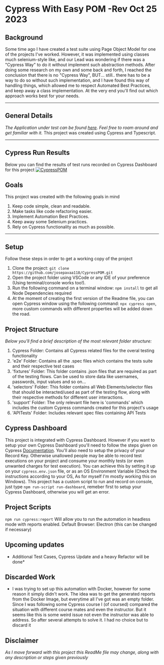 # **Cypress** With Easy POM -Rev Oct 25 2023

## Background
Some time ago I have created a test suite using Page Object Model for one of the projects I've worked. However, it was implemented using classes much selenium-style like, and our Lead was wondering if there was a "Cypress Way" to do it without implement such abstraction methods. After doing some research on my own and some back and forth, I reached the conclusion that there is no "Cypress Way", BUT... still.. there has to be a way to do so without such implementation, and I have found this way of handling things, which allowed me to respect Automated Best Practices, and keep away a class implementation. At the very end you'll find out which approach works best for your needs.

---

## General Details

*The Application under test can be found [here](https://angularjs.realworld.io/). Feel free to roam around and get familiar with it.*
This project was created using Cypress and Typescript.

---
## Cypress Run Results
Below you can find the results of test runs recorded on Cypress Dashboard for this project
[![CypressPOM](https://img.shields.io/endpoint?url=https://cloud.cypress.io/badge/detailed/ghkhiq&style=flat&logo=cypress)](https://cloud.cypress.io/projects/ghkhiq/runs)

## Goals

This project was created with the following goals in mind
1. Keep code simple, clean and readable.
2. Make tasks like code refactoring easier.
3. Implement Automation Best Practices.
4. Keep away some Selenium practices.
5. Rely on Cypress functionality as much as possible.

---

## Setup

Follow these steps in order to get a working copy of the project
1. Clone the project: `git clone https://github.com/josepavaa118/CypressPOM.git`
2. Open the project folder using VSCode or any IDE of your preference (Using terminal/console works too!).
3. Run the following command on a terminal window: `npm install` to get all Node Dependencies required
4. At the moment of creating the first version of the Readme file, you can open Cypress window using the following command: `npx cypress open`, more custom commands with different properties will be added down the road.

## Project Structure
*Below you'll find a brief description of the most relevant folder structure:*
1. Cypress Folder: Contains all Cypress related files for the overal testing functionality
2. 'e2e' Folder: Contains all the .spec files which contains the tests suite and their respective test cases
3. 'fixtures' Folder: This folder contains .json files that are required as part of the testing flows. Can be used to store data like usernames, passwords, input values and so on...
4. 'selectors' Folder: This folder contains all Web Elements/selector files that should be interacted/used as part of the testing flow, along with their respective methods for different user interactions.
5. 'support' Folder: The only relevant file here is 'commands' which includes the custom Cypress commands created for this project's usage
6. 'APITests' Folder: Includes relevant spec files containing API Tests

## Cypress Dashboard
This project is integrated with Cypress Dashboard. However if you want to setup your own Cypress Dashboard you'll need to follow the steps given on Cypress [Documentation](https://docs.cypress.io/guides/cloud/getting-started). You'll also need to setup the privacy of your Record Key. Otherwise unallowed people may be able to record test executions on your project and consume your monthly tests (or even unwanted charges for test execution). You can achieve this by setting it up on your `cypress.env.json` file, or as an OS Environment Variable (Check the instructions according to your OS, As for myself I'm mostly working this on Windows). This project has a custom script to run and record on console, just type `npm run-script run-dashboard`, remeber first to setup your Cypress Dashboard, otherwise you will get an error.

## Project Scripts
`npm run cypress:report` Will allow you to run the automation in headless mode with reports enabled. Default Browser: Electron (this can be changed if necessary)

## Upcoming updates
* Additional Test Cases, Cypress Update and a heavy Refactor will be done*

## Discarded Work
* I was trying to set up this automation with Docker, however for some reason it simply didn't work. The idea was to get the generated reports from the Docker Image, but everytime all I've got was an empty folder. Since I was following some Cypress course I (of coursed) compared the situation with different course mates and even the instructor. But it seems like this is some weird issue not even the instructor was able to address. So after several attempts to solve it. I had no choice but to discard it

## Disclaimer
*As I move forward with this project this ReadMe file may change, along with any description or steps given previously*
